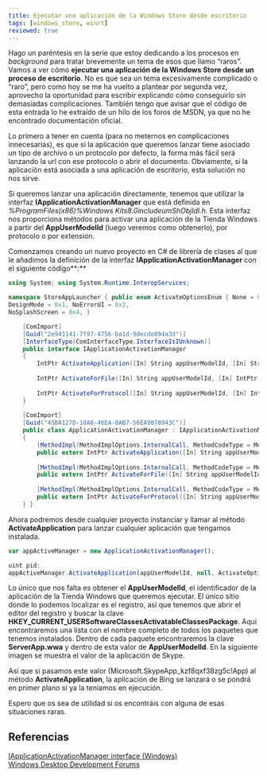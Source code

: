 ```yaml
---
title: Ejecutar una aplicación de la Windows Store desde escritorio
tags: [windows_store, winrt]
reviewed: true
---
```

Hago un paréntesis en la serie que estoy dedicando a los procesos en _background_ para tratar brevemente un tema de esos que llamo “raros”. Vamos a ver cómo **ejecutar una aplicación de la Windows Store desde un proceso de escritorio**. No es que sea un tema excesivamente complicado o “raro”, pero como hoy se me ha vuelto a plantear por segunda vez, aprovecho la oportunidad para escribir explicando cómo conseguirlo sin demasiadas complicaciones. También tengo que avisar que el código de esta entrada lo he extraído de un hilo de los foros de MSDN, ya que no he encontrado documentación oficial.

Lo primero a tener en cuenta (para no meternos en complicaciones innecesarias), es que si la aplicación que queremos lanzar tiene asociado un tipo de archivo o un protocolo por defecto, la forma más fácil será lanzando la url con ese protocolo o abrir el documento. Obviamente, si la aplicación está asociada a una aplicación de escritorio, esta solución no nos sirve.

Si queremos lanzar una aplicación directamente, tenemos que utilizar la interfaz **IApplicationActivationManager** que está definida en _%ProgramFiles(x86)%Windows Kits8.0includeumShObjIdl.h._ Esta interfaz nos proporciona métodos para activar una aplicación de la Tienda Windows a partir del **AppUserModelId** (luego veremos como obtenerlo), por protocolo o por extensión.

Comenzamos creando un nuevo proyecto en C# de librería de clases al que le añadimos la definición de la interfaz **IApplicationActivationManager** con el siguiente código**:**

```csharp
using System; using System.Runtime.InteropServices;

namespace StoreAppLauncher { public enum ActivateOptionsEnum { None = 0,  
DesignMode = 0x1, NoErrorUI = 0x2,  
NoSplashScreen = 0x4, }

    [ComImport]
    [Guid("2e941141-7f97-4756-ba1d-9decde894a3d")]
    [InterfaceType(ComInterfaceType.InterfaceIsIUnknown)]
    public interface IApplicationActivationManager
    {
        IntPtr ActivateApplication([In] String appUserModelId, [In] String arguments, [In] ActivateOptionsEnum options, [Out] out UInt32 processId);
    
        IntPtr ActivateForFile([In] String appUserModelId, [In] IntPtr itemArray, [In] String verb, [Out] out UInt32 processId);
    
        IntPtr ActivateForProtocol([In] String appUserModelId, [In] IntPtr itemArray, [Out] out UInt32 processId);
    }
    
    [ComImport]
    [Guid("45BA127D-10A8-46EA-8AB7-56EA9078943C")]
    public class ApplicationActivationManager : IApplicationActivationManager
    {
        [MethodImpl(MethodImplOptions.InternalCall, MethodCodeType = MethodCodeType.Runtime)]
        public extern IntPtr ActivateApplication([In] String appUserModelId, [In] String arguments, [In] ActivateOptionsEnum options, [Out] out UInt32 processId);
    
        [MethodImpl(MethodImplOptions.InternalCall, MethodCodeType = MethodCodeType.Runtime)]
        public extern IntPtr ActivateForFile([In] String appUserModelId, [In] IntPtr itemArray, [In] String verb, [Out] out UInt32 processId);
    
        [MethodImpl(MethodImplOptions.InternalCall, MethodCodeType = MethodCodeType.Runtime)]
        public extern IntPtr ActivateForProtocol([In] String appUserModelId, [In] IntPtr itemArray, [Out] out UInt32 processId);
    } }
```
    
Ahora podremos desde cualquier proyecto instanciar y llamar al método **ActivateApplication** para lanzar cualquier aplicación que tengamos instalada.
    
```js
var appActiveManager = new ApplicationActivationManager();

uint pid;
appActiveManager.ActivateApplication(appUserModelId, null, ActivateOptionsEnum.None, out pid);
```

Lo único que nos falta es obtener el **AppUserModelId**, el identificador de la aplicación de la Tienda Windows que queremos ejecutar. El único sitio donde lo podemos localizar es el registro, así que tenemos que abrir el editor del registro y buscar la clave **HKEY_CURRENT_USERSoftwareClassesActivatableClassesPackage**. Aquí encontraremos una lista con el nombre completo de todos los paquetes que tenemos instalados. Dentro de cada paquete encontraremos la clave **ServerApp.wwa** y dentro de esta valor de **AppUserModelId**. En la siguiente imagen se muestra el valor de la aplicación de Skype.

Así que si pasamos este valor (Microsoft.SkypeApp\_kzf8qxf38zg5c!App) al método **ActivateApplication**, la aplicación de Bing se lanzará o se pondrá en primer plano si ya la teníamos en ejecución.

Espero que os sea de utilidad si os encontráis con alguna de esas situaciones raras.


## Referencias

[IApplicationActivationManager interface (Windows)](IApplicationActivationManager%20interface%20(Windows))  
[Windows Desktop Development Forums](http://social.msdn.microsoft.com/Forums/en-US/windowsgeneraldevelopmentissues/thread/11e5a9ae-3497-4a0a-92ac-d409ccf3d2a3/)  

